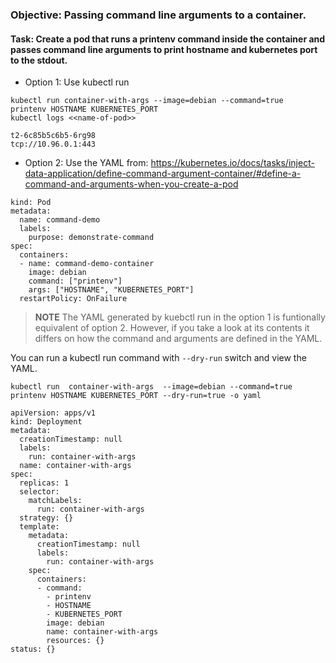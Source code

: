 
### Objective: Passing command line arguments to a container.
#### Task: Create a pod that runs a printenv command inside the container and passes command line arguments to print hostname and kubernetes port to the stdout.  

* Option 1: Use kubectl run 
 ``` 
 kubectl run container-with-args --image=debian --command=true  printenv HOSTNAME KUBERNETES_PORT 
 kubectl logs <<name-of-pod>>

 t2-6c85b5c6b5-6rg98
 tcp://10.96.0.1:443
 ```
* Option 2: Use the YAML from: https://kubernetes.io/docs/tasks/inject-data-application/define-command-argument-container/#define-a-command-and-arguments-when-you-create-a-pod
```apiVersion: v1
kind: Pod
metadata:
  name: command-demo
  labels:
    purpose: demonstrate-command
spec:
  containers:
  - name: command-demo-container
    image: debian
    command: ["printenv"]
    args: ["HOSTNAME", "KUBERNETES_PORT"]
  restartPolicy: OnFailure
  ```
> **NOTE** 
  The YAML generated by kuebctl run in the option 1 is funtionally equivalent of option 2. However, if you take a look at its contents it differs on how the command and arguments are defined in the YAML. 

You can run a kubectl run command with ```--dry-run``` switch and view the YAML. 
```
kubectl run  container-with-args  --image=debian --command=true  printenv HOSTNAME KUBERNETES_PORT --dry-run=true -o yaml

apiVersion: apps/v1
kind: Deployment
metadata:
  creationTimestamp: null
  labels:
    run: container-with-args
  name: container-with-args
spec:
  replicas: 1
  selector:
    matchLabels:
      run: container-with-args
  strategy: {}
  template:
    metadata:
      creationTimestamp: null
      labels:
        run: container-with-args
    spec:
      containers:
      - command:
        - printenv
        - HOSTNAME
        - KUBERNETES_PORT
        image: debian
        name: container-with-args
        resources: {}
status: {}
```
    
